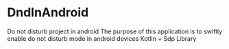# DndInAndroid
Do not disturb project in android
The purpose of this application is to swiftly enable do not disturb mode in android devices
Kotlin + Sdp Library
